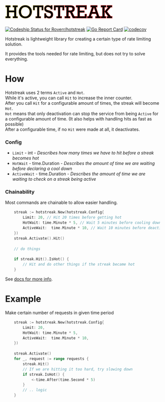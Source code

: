 
# <img src="./hotstreak.png"/>
[ ![Codeship Status for Roverr/hotstreak](https://app.codeship.com/projects/498c53d0-c99b-0136-5bad-7e8852079539/status?branch=master)](https://app.codeship.com/projects/314997)
[![Go Report Card](https://goreportcard.com/badge/github.com/Roverr/hotstreak)](https://goreportcard.com/report/github.com/Roverr/hotstreak)
[![codecov](https://codecov.io/gh/Roverr/hotstreak/branch/master/graph/badge.svg)](https://codecov.io/gh/Roverr/hotstreak)


Hotstreak is lightweight library for creating a certain type of rate limiting solution.

It provides the tools needed for rate limiting, but does not try to solve everything.

# How

Hotstreak uses 2 terms `Active` and `Hot`. </br>
While it's active, you can call `Hit` to increase the inner counter.</br>
After you call `Hit` for a configurable amount of times, the streak will become `Hot`.</br>
`Hot` means that only deactivation can stop the service from being `Active` for a configurable amount of time. (It also helps with handling hits as fast as possible)</br>
After a configurable time, if no `Hit` were made at all, it deactivates. 

### Config
* `Limit`      - int           - _Describes how many times we have to hit before a streak becomes hot_
* `HotWait`    - time.Duration - _Describes the amount of time we are waiting before declaring a cool down_
* `ActiveWait` - time.Duration - _Describes the amount of time we are waiting to check on a streak being active_

### Chainability
Most commands are chainable to allow easier handling.
```go
    streak := hotstreak.New(hotstreak.Config{
        Limit: 20, // Hit 20 times before getting hot
        HotWait: time.Minute * 5, // Wait 5 minutes before cooling down
        ActiveWait:  time.Minute * 10, // Wait 10 minutes before deactivation
    })
    streak.Activate().Hit()

    // do things

    if streak.Hit().IsHot() {
        // Hit and do other things if the streak became hot
    }
```

See [docs for more info](https://godoc.org/github.com/Roverr/hotstreak).

# Example

Make certain number of requests in given time period
```go
    streak := hotstreak.New(hotstreak.Config{
        Limit: 20,
        HotWait: time.Minute * 5,
        ActiveWait:  time.Minute * 10,
    })

    streak.Activate()
    for _, request := range requests {
        streak.Hit()
        // If we are hitting it too hard, try slowing down
        if streak.IsHot() {
            <-time.After(time.Second * 5)
        }
        // .. logic
    }
```
